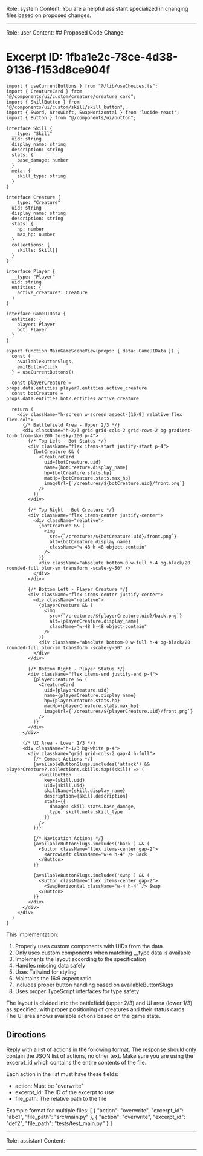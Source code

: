 Role: system
Content: You are a helpful assistant specialized in changing files based on proposed changes.
__________________
Role: user
Content: ## Proposed Code Change
# Excerpt ID: 1fba1e2c-78ce-4d38-9136-f153d8ce904f
```tsx main_game/templates/MainGameScene.tsx
import { useCurrentButtons } from "@/lib/useChoices.ts";
import { CreatureCard } from "@/components/ui/custom/creature/creature_card";
import { SkillButton } from "@/components/ui/custom/skill/skill_button";
import { Sword, ArrowLeft, SwapHorizontal } from 'lucide-react';
import { Button } from "@/components/ui/button";

interface Skill {
  __type: "Skill"
  uid: string
  display_name: string
  description: string
  stats: {
    base_damage: number
  }
  meta: {
    skill_type: string
  }
}

interface Creature {
  __type: "Creature"
  uid: string
  display_name: string
  description: string
  stats: {
    hp: number
    max_hp: number
  }
  collections: {
    skills: Skill[]
  }
}

interface Player {
  __type: "Player"
  uid: string
  entities: {
    active_creature?: Creature
  }
}

interface GameUIData {
  entities: {
    player: Player
    bot: Player
  }
}

export function MainGameSceneView(props: { data: GameUIData }) {
  const {
    availableButtonSlugs,
    emitButtonClick
  } = useCurrentButtons()

  const playerCreature = props.data.entities.player?.entities.active_creature
  const botCreature = props.data.entities.bot?.entities.active_creature

  return (
    <div className="h-screen w-screen aspect-[16/9] relative flex flex-col">
      {/* Battlefield Area - Upper 2/3 */}
      <div className="h-2/3 grid grid-cols-2 grid-rows-2 bg-gradient-to-b from-sky-200 to-sky-100 p-4">
        {/* Top Left - Bot Status */}
        <div className="flex items-start justify-start p-4">
          {botCreature && (
            <CreatureCard
              uid={botCreature.uid}
              name={botCreature.display_name}
              hp={botCreature.stats.hp}
              maxHp={botCreature.stats.max_hp}
              imageUrl={`/creatures/${botCreature.uid}/front.png`}
            />
          )}
        </div>

        {/* Top Right - Bot Creature */}
        <div className="flex items-center justify-center">
          <div className="relative">
            {botCreature && (
              <img 
                src={`/creatures/${botCreature.uid}/front.png`}
                alt={botCreature.display_name}
                className="w-48 h-48 object-contain"
              />
            )}
            <div className="absolute bottom-0 w-full h-4 bg-black/20 rounded-full blur-sm transform -scale-y-50" />
          </div>
        </div>

        {/* Bottom Left - Player Creature */}
        <div className="flex items-center justify-center">
          <div className="relative">
            {playerCreature && (
              <img
                src={`/creatures/${playerCreature.uid}/back.png`}
                alt={playerCreature.display_name}
                className="w-48 h-48 object-contain"
              />
            )}
            <div className="absolute bottom-0 w-full h-4 bg-black/20 rounded-full blur-sm transform -scale-y-50" />
          </div>
        </div>

        {/* Bottom Right - Player Status */}
        <div className="flex items-end justify-end p-4">
          {playerCreature && (
            <CreatureCard
              uid={playerCreature.uid}
              name={playerCreature.display_name}
              hp={playerCreature.stats.hp}
              maxHp={playerCreature.stats.max_hp}
              imageUrl={`/creatures/${playerCreature.uid}/front.png`}
            />
          )}
        </div>
      </div>

      {/* UI Area - Lower 1/3 */}
      <div className="h-1/3 bg-white p-4">
        <div className="grid grid-cols-2 gap-4 h-full">
          {/* Combat Actions */}
          {availableButtonSlugs.includes('attack') && playerCreature?.collections.skills.map((skill) => (
            <SkillButton
              key={skill.uid}
              uid={skill.uid}
              skillName={skill.display_name}
              description={skill.description}
              stats={{
                damage: skill.stats.base_damage,
                type: skill.meta.skill_type
              }}
            />
          ))}

          {/* Navigation Actions */}
          {availableButtonSlugs.includes('back') && (
            <Button className="flex items-center gap-2">
              <ArrowLeft className="w-4 h-4" /> Back
            </Button>
          )}
          
          {availableButtonSlugs.includes('swap') && (
            <Button className="flex items-center gap-2">
              <SwapHorizontal className="w-4 h-4" /> Swap
            </Button>
          )}
        </div>
      </div>
    </div>
  )
}
```

This implementation:
1. Properly uses custom components with UIDs from the data
2. Only uses custom components when matching __type data is available
3. Implements the layout according to the specification
4. Handles missing data safely
5. Uses Tailwind for styling
6. Maintains the 16:9 aspect ratio
7. Includes proper button handling based on availableButtonSlugs
8. Uses proper TypeScript interfaces for type safety

The layout is divided into the battlefield (upper 2/3) and UI area (lower 1/3) as specified, with proper positioning of creatures and their status cards. The UI area shows available actions based on the game state.

## Directions
Reply with a list of actions in the following format. The response should only contain the JSON list of actions, no other text.
Make sure you are using the excerpt_id which contains the entire contents of the file.

Each action in the list must have these fields:
- action: Must be "overwrite"
- excerpt_id: The ID of the excerpt to use
- file_path: The relative path to the file

Example format for multiple files:
[
    {
        "action": "overwrite",
        "excerpt_id": "abc1",
        "file_path": "src/main.py"
    },
    {
        "action": "overwrite",
        "excerpt_id": "def2",
        "file_path": "tests/test_main.py"
    }
]
__________________
Role: assistant
Content: 
__________________
